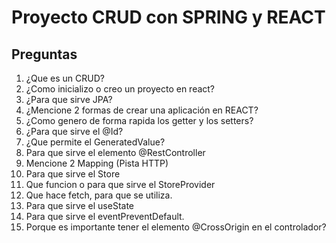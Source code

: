 # Proyecto CRUD con SPRING y REACT

## Preguntas
1. ¿Que es un CRUD?
2. ¿Como inicializo o creo un proyecto en react?
3. ¿Para que sirve JPA?
4. ¿Mencione 2 formas de crear una aplicación en REACT?
5. ¿Como genero de forma rapida los getter y los setters?
6. ¿Para que sirve el @Id?
7. ¿Que permite el GeneratedValue?
8. Para que sirve el elemento @RestController
9. Mencione 2 Mapping (Pista HTTP)
10. Para que sirve el Store
11. Que funcion o para que sirve el StoreProvider
12. Que hace fetch, para que se utiliza.
13. Para que sirve el useState
14. Para que sirve el eventPreventDefault.
15. Porque es importante tener el elemento @CrossOrigin en el controlador?
